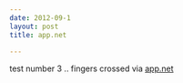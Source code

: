 ```yaml
---
date: 2012-09-1
layout: post
title: app.net

---
```

test number 3 .. fingers crossed via [app.net](https://alpha.app.net/nredyssuts/post/261625)